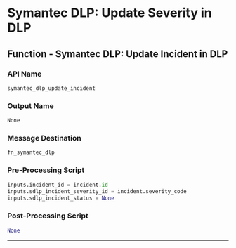 <!--
    DO NOT MANUALLY EDIT THIS FILE
    THIS FILE IS AUTOMATICALLY GENERATED WITH resilient-sdk codegen
-->

# Symantec DLP: Update Severity in DLP

## Function - Symantec DLP: Update Incident in DLP

### API Name
`symantec_dlp_update_incident`

### Output Name
`None`

### Message Destination
`fn_symantec_dlp`

### Pre-Processing Script
```python
inputs.incident_id = incident.id
inputs.sdlp_incident_severity_id = incident.severity_code
inputs.sdlp_incident_status = None
```

### Post-Processing Script
```python
None
```

---

